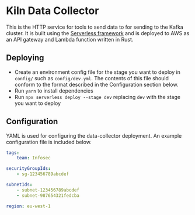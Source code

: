 # Kiln Data Collector

This is the HTTP service for tools to send data to for sending to the Kafka cluster. It is built using the [Serverless framework](https://serverless.com/) and is deployed to AWS as an API gateway and Lambda function written in Rust.

## Deploying
- Create an environment config file for the stage you want to deploy in `config/` such as `config/dev.yml`. The contents of this file should conform to the format described in the Configuration section below.
- Run `yarn` to install dependencies
- Run `npx serverless deploy --stage dev` replacing `dev` with the stage you want to deploy

## Configuration
YAML is used for configuring the data-collector deployment. An example configuration file is included below.
```YAML
tags:
    team: Infosec

securityGroupIds:
    - sg-123456789abcdef

subnetIds:
    - subnet-123456789abcdef
    - subnet-987654321fedcba

region: eu-west-1
```
